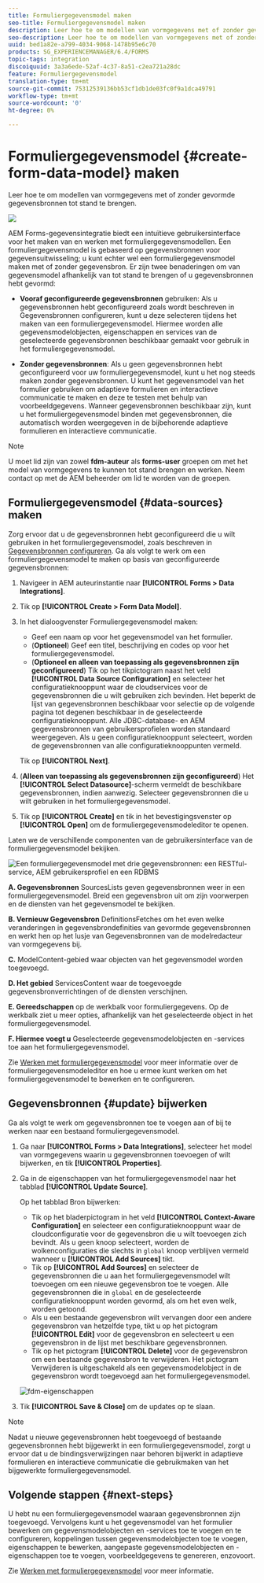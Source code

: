 ```yaml
---
title: Formuliergegevensmodel maken
seo-title: Formuliergegevensmodel maken
description: Leer hoe te om modellen van vormgegevens met of zonder gevormde gegevensbronnen tot stand te brengen.
seo-description: Leer hoe te om modellen van vormgegevens met of zonder gevormde gegevensbronnen tot stand te brengen.
uuid: bed1a82e-a799-4034-9068-1478b95e6c70
products: SG_EXPERIENCEMANAGER/6.4/FORMS
topic-tags: integration
discoiquuid: 3a3a6ede-52af-4c37-8a51-c2ea721a28dc
feature: Formuliergegevensmodel
translation-type: tm+mt
source-git-commit: 75312539136bb53cf1db1de03fc0f9a1dca49791
workflow-type: tm+mt
source-wordcount: '0'
ht-degree: 0%

---
```



# Formuliergegevensmodel {#create-form-data-model} maken

Leer hoe te om modellen van vormgegevens met of zonder gevormde gegevensbronnen tot stand te brengen.

![](do-not-localize/data-integeration.png)

AEM Forms-gegevensintegratie biedt een intuïtieve gebruikersinterface voor het maken van en werken met formuliergegevensmodellen. Een formuliergegevensmodel is gebaseerd op gegevensbronnen voor gegevensuitwisseling; u kunt echter wel een formuliergegevensmodel maken met of zonder gegevensbron. Er zijn twee benaderingen om van gegevensmodel afhankelijk van tot stand te brengen of u gegevensbronnen hebt gevormd:

* **Vooraf geconfigureerde gegevensbronnen** gebruiken: Als u gegevensbronnen hebt geconfigureerd zoals wordt beschreven in Gegevensbronnen [ ](/help/forms/using/configure-data-sources.md)configureren, kunt u deze selecteren tijdens het maken van een formuliergegevensmodel. Hiermee worden alle gegevensmodelobjecten, eigenschappen en services van de geselecteerde gegevensbronnen beschikbaar gemaakt voor gebruik in het formuliergegevensmodel.

* **Zonder gegevensbronnen**: Als u geen gegevensbronnen hebt geconfigureerd voor uw formuliergegevensmodel, kunt u het nog steeds maken zonder gegevensbronnen. U kunt het gegevensmodel van het formulier gebruiken om adaptieve formulieren en interactieve communicatie te maken en deze te testen met behulp van voorbeeldgegevens. Wanneer gegevensbronnen beschikbaar zijn, kunt u het formuliergegevensmodel binden met gegevensbronnen, die automatisch worden weergegeven in de bijbehorende adaptieve formulieren en interactieve communicatie.

>[!NOTE]
>
>U moet lid zijn van zowel **fdm-auteur** als **forms-user** groepen om met het model van vormgegevens te kunnen tot stand brengen en werken. Neem contact op met de AEM beheerder om lid te worden van de groepen.

## Formuliergegevensmodel {#data-sources} maken

Zorg ervoor dat u de gegevensbronnen hebt geconfigureerd die u wilt gebruiken in het formuliergegevensmodel, zoals beschreven in [Gegevensbronnen configureren](/help/forms/using/configure-data-sources.md). Ga als volgt te werk om een formuliergegevensmodel te maken op basis van geconfigureerde gegevensbronnen:

1. Navigeer in AEM auteurinstantie naar **[!UICONTROL Forms > Data Integrations]**.
1. Tik op **[!UICONTROL Create > Form Data Model]**.
1. In het dialoogvenster Formuliergegevensmodel maken:

   * Geef een naam op voor het gegevensmodel van het formulier.
   * (**Optioneel**) Geef een titel, beschrijving en codes op voor het formuliergegevensmodel.
   * (**Optioneel en alleen van toepassing als gegevensbronnen zijn geconfigureerd**) Tik op het tikpictogram naast het veld **[!UICONTROL Data Source Configuration]** en selecteer het configuratieknooppunt waar de cloudservices voor de gegevensbronnen die u wilt gebruiken zich bevinden. Het beperkt de lijst van gegevensbronnen beschikbaar voor selectie op de volgende pagina tot degenen beschikbaar in de geselecteerde configuratieknooppunt. Alle JDBC-database- en AEM gegevensbronnen van gebruikersprofielen worden standaard weergegeven. Als u geen configuratieknooppunt selecteert, worden de gegevensbronnen van alle configuratieknooppunten vermeld.

   Tik op **[!UICONTROL Next]**.

1. (**Alleen van toepassing als gegevensbronnen zijn geconfigureerd**) Het **[!UICONTROL Select Datasource]**-scherm vermeldt de beschikbare gegevensbronnen, indien aanwezig. Selecteer gegevensbronnen die u wilt gebruiken in het formuliergegevensmodel.
1. Tik op **[!UICONTROL Create]** en tik in het bevestigingsvenster op **[!UICONTROL Open]** om de formuliergegevensmodeleditor te openen.

Laten we de verschillende componenten van de gebruikersinterface van de formuliergegevensmodel bekijken.

![Een formuliergegevensmodel met drie gegevensbronnen: een RESTful-service, AEM gebruikersprofiel en een RDBMS](assets/fdm-ui.png)

**A. Gegevensbronnen** SourcesLists geven gegevensbronnen weer in een formuliergegevensmodel. Breid een gegevensbron uit om zijn voorwerpen en de diensten van het gegevensmodel te bekijken.

**B. Vernieuw Gegevensbron** DefinitionsFetches om het even welke veranderingen in gegevensbrondefinities van gevormde gegevensbronnen en werkt hen op het lusje van Gegevensbronnen van de modelredacteur van vormgegevens bij.

**C.** ModelContent-gebied waar objecten van het gegevensmodel worden toegevoegd.

**D. Het gebied** ServicesContent waar de toegevoegde gegevensbronverrichtingen of de diensten verschijnen.

**E. Gereedschappen** op de werkbalk voor formuliergegevens. Op de werkbalk ziet u meer opties, afhankelijk van het geselecteerde object in het formuliergegevensmodel.

**F. Hiermee voegt u** Geselecteerde gegevensmodelobjecten en -services toe aan het formuliergegevensmodel.

Zie [Werken met formuliergegevensmodel](/help/forms/using/work-with-form-data-model.md) voor meer informatie over de formuliergegevensmodeleditor en hoe u ermee kunt werken om het formuliergegevensmodel te bewerken en te configureren.

## Gegevensbronnen {#update} bijwerken

Ga als volgt te werk om gegevensbronnen toe te voegen aan of bij te werken naar een bestaand formuliergegevensmodel.

1. Ga naar **[!UICONTROL Forms > Data Integrations]**, selecteer het model van vormgegevens waarin u gegevensbronnen toevoegen of wilt bijwerken, en tik **[!UICONTROL Properties]**.
1. Ga in de eigenschappen van het formuliergegevensmodel naar het tabblad **[!UICONTROL Update Source]**.

   Op het tabblad Bron bijwerken:

   * Tik op het bladerpictogram in het veld **[!UICONTROL Context-Aware Configuration]** en selecteer een configuratieknooppunt waar de cloudconfiguratie voor de gegevensbron die u wilt toevoegen zich bevindt. Als u geen knoop selecteert, worden de wolkenconfiguraties die slechts in `global` knoop verblijven vermeld wanneer u **[!UICONTROL Add Sources]** tikt.
   * Tik op **[!UICONTROL Add Sources]** en selecteer de gegevensbronnen die u aan het formuliergegevensmodel wilt toevoegen om een nieuwe gegevensbron toe te voegen. Alle gegevensbronnen die in `global` en de geselecteerde configuratieknooppunt worden gevormd, als om het even welk, worden getoond.
   * Als u een bestaande gegevensbron wilt vervangen door een andere gegevensbron van hetzelfde type, tikt u op het pictogram **[!UICONTROL Edit]** voor de gegevensbron en selecteert u een gegevensbron in de lijst met beschikbare gegevensbronnen.
   * Tik op het pictogram **[!UICONTROL Delete]** voor de gegevensbron om een bestaande gegevensbron te verwijderen. Het pictogram Verwijderen is uitgeschakeld als een gegevensmodelobject in de gegevensbron wordt toegevoegd aan het formuliergegevensmodel.

   ![fdm-eigenschappen](assets/fdm-properties.png)

1. Tik **[!UICONTROL Save & Close]** om de updates op te slaan.

>[!NOTE]
>
>Nadat u nieuwe gegevensbronnen hebt toegevoegd of bestaande gegevensbronnen hebt bijgewerkt in een formuliergegevensmodel, zorgt u ervoor dat u de bindingsverwijzingen naar behoren bijwerkt in adaptieve formulieren en interactieve communicatie die gebruikmaken van het bijgewerkte formuliergegevensmodel.

## Volgende stappen {#next-steps}

U hebt nu een formuliergegevensmodel waaraan gegevensbronnen zijn toegevoegd. Vervolgens kunt u het gegevensmodel van het formulier bewerken om gegevensmodelobjecten en -services toe te voegen en te configureren, koppelingen tussen gegevensmodelobjecten toe te voegen, eigenschappen te bewerken, aangepaste gegevensmodelobjecten en -eigenschappen toe te voegen, voorbeeldgegevens te genereren, enzovoort.

Zie [Werken met formuliergegevensmodel](/help/forms/using/work-with-form-data-model.md) voor meer informatie.
